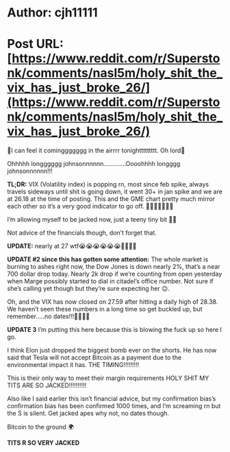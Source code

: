 # Author: cjh11111
# Post URL: [https://www.reddit.com/r/Superstonk/comments/nasl5m/holy_shit_the_vix_has_just_broke_26/](https://www.reddit.com/r/Superstonk/comments/nasl5m/holy_shit_the_vix_has_just_broke_26/)


🎵I can feel it cominggggggg in the airrrr tonighttttttttt. Oh lord🎵

Ohhhhh longggggg johnsonnnnnn.............Oooohhhh longggg johnsonnnnnn!!!

****TL;DR:**** VIX (Volatility index) is popping rn, most since feb spike, always travels sideways until shit is going down, it went 30+ in jan spike and we are at 26.18 at the time of posting. This and the GME chart pretty much mirror each other so it’s a very good indicator to go off. 🤣🚀🚀🚀🚀🚀🚀

I’m allowing myself to be jacked now, just a teeny tiny bit 😬😬 

Not advice of the financials though, don’t forget that.

****UPDATE:**** nearly at 27 wtf😭😭😭😭😭😭🚀🚀🚀🚀

****UPDATE #2 since this has gotten some attention:**** The whole market is burning to ashes right now, the Dow Jones is down nearly 2%, that’s a near 700 dollar drop today. Nearly 2k drop if we’re counting from open yesterday when Marge possibly started to dial in citadel’s office number. Not sure if she’s calling yet though but they’re sure expecting her 😉.

Oh, and the VIX has now closed on 27.59 after hitting a daily high of 28.38. We haven’t seen these numbers in a long time so get buckled up, but remember.....no dates!!!🚀🚀🚀🚀 

****UPDATE 3**** I’m putting this here because this is blowing the fuck up so here I go.

I think Elon just dropped the biggest bomb ever on the shorts. He has now said that Tesla will not accept Bitcoin as a payment due to the environmental impact it has. THE TIMING!!!!!!!!!

This is their only way to meet their margin requirements HOLY SHIT MY TITS ARE SO JACKED!!!!!!!!!!

Also like I said earlier this isn’t financial advice, but my confirmation bias’s confirmation bias has been confirmed 1000 times, and I’m screaming rn but the S is silent. Get jacked apes why not, no dates though.

Bitcoin to the ground 🌍 


****TITS R SO VERY JACKED****
